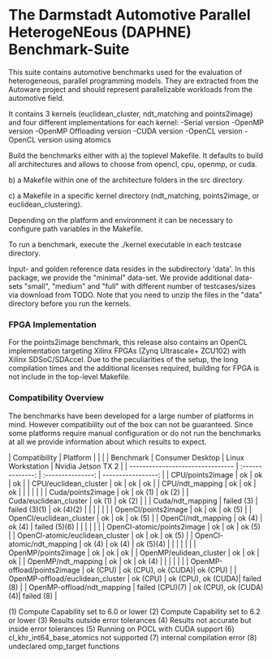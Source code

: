 # The Darmstadt Automotive Parallel HeterogeNEous (DAPHNE) Benchmark-Suite #

This suite contains automotive benchmarks used for the evaluation of heterogeneous, parallel programming models. They are extracted from the Autoware project and should represent parallelizable workloads from the automotive field.

It contains 3 kernels (euclidean\_cluster, ndt\_matching and points2image) and four different implementations for each kernel:
-Serial version
-OpenMP version
-OpenMP Offloading version
-CUDA version
-OpenCL version
-OpenCL version using atomics


Build the benchmarks either with
a) the toplevel Makefile. It defaults to build all architectures and allows to choose from opencl, cpu, openmp, or cuda.

b) a Makefile within one of the architecture folders in the src directory.

c) a Makefile in a specific kernel directory (ndt\_matching, points2image, or euclidean\_clustering).

Depending on the platform and environment it can be necessary to configure path variables in the Makefile. 

To run a benchmark, execute the ./kernel executable in each testcase directory.

Input- and golden reference data resides in the subdirectory 'data'. In this package, we provide the "minimal" data-set. We provide additional data-sets "small", "medium" and "full" with different number of testcases/sizes via download from TODO. Note that you need to unzip the files in the "data" directory before you run the kernels.

### FPGA Implementation ###

For the points2image benchmark, this release also contains an OpenCL implementation targeting Xilinx FPGAs (Zynq Ultrascale+ ZCU102) with Xilinx SDSoC/SDAccel. Due to the peculiarities of the setup, the long compilation times and the additional licenses required, building for FPGA is not include in the top-level Makefile.

### Compatibility Overview ###

The benchmarks have been developed for a large number of platforms in mind. However compatibility out of the box can not be guaranteed. Since some platforms require manual configuration or do not run the benchmarks at all we provide information about which results to expect.

| Compatibility                    | Platform         |                   |                    |
| Benchmark                        | Consumer Desktop | Linux Workstation | Nvidia Jetson TX 2 |
| -------------------------------- | :--------------: | :---------------: | -----------------: |
| CPU/points2image                 | ok               | ok                | ok                 |
| CPU/euclidean_cluster            | ok               | ok                | ok                 |
| CPU/ndt_mapping                  | ok               | ok                | ok                 |
|                                  |                  |                   |                    |
| Cuda/points2image                | ok               | ok (1)            | ok (2)             |
| Cuda/euclidean_cluster           | ok (1)           | ok (2)            |                    |
| Cuda/ndt_mapping                 | failed (3)       | failed (3)(1)     | ok (4)(2)          |
|                                  |                  |                   |                    |
| OpenCl/points2image              | ok               | ok                | ok (5)             |
| OpenCl/euclidean_cluster         | ok               | ok                | ok (5)             |
| OpenCl/ndt_mapping               | ok (4)           | ok (4)            | failed (5)(6)      |
|                                  |                  |                   |                    |
| OpenCl-atomic/points2image       | ok               | ok                | ok (5)             |
| OpenCl-atomic/euclidean_cluster  | ok               | ok                | ok (5)             |
| OpenCl-atomic/ndt_mapping        | ok (4)           | ok (4)            | ok (5)(4)          |
|                                  |                  |                   |                    |
| OpenMP/points2image              | ok               | ok                | ok                 |
| OpenMP/eulidean_cluster          | ok               | ok                | ok                 |
| OpenMP/ndt_mapping               | ok               | ok                | ok (4)             |
|                                  |                  |                   |                    |
| OpenMP-offload/points2image      | ok (CPU)         | ok (CPU), ok (CUDA)| ok (CPU)           |
| OpenMP-offload/euclidean_cluster | ok (CPU)         | ok (CPU), ok (CUDA)| failed (8)         |
| OpenMP-offload/ndt_mapping       | failed (CPU)(7)  | ok (CPU), ok (CUDA)(4)| failed (8)      |

(1) Compute Capability set to 6.0 or lower
(2) Compute Capability set to 6.2 or lower
(3) Results outside error tolerances
(4) Results not accurate but inside error tolerances
(5) Running on POCL with CUDA support
(6) cl_khr_int64_base_atomics not supported
(7) internal compilation error
(8) undeclared omp_target functions

